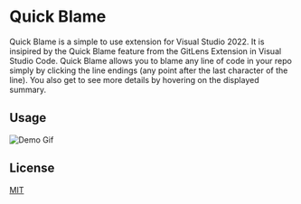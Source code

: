 # Quick Blame

Quick Blame is a simple to use extension for Visual Studio 2022. It is insipired by the Quick Blame feature from the GitLens Extension in Visual Studio Code.
Quick Blame allows you to blame any line of code in your repo simply by clicking the line endings (any point after the last character of the line). You also get to see more details by hovering on the displayed summary.

## Usage

![Demo Gif](VSGitBlame/Resources/demo.gif)

## License

[MIT](VSGitBlame/Resources/LICENSE.txt)
